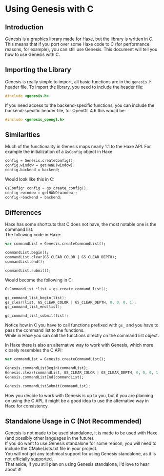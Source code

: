 # Using Genesis with C
## Introduction
Genesis is a graphics library made for Haxe, but the library is written in C.
This means that if you port over some Haxe code to C (for performance reasons, for example), you can still use Genesis.
This document will tell you how to use Genesis with C.

## Importing the Library
Genesis is really simple to import, all basic functions are in the `genesis.h` header file.
To import the library, you need to include the header file:
```c
#include <genesis.h>
```

If you need access to the backend-specific functions, you can include the backend-specific header file, for OpenGL 4.6 this would be:
```c
#include <genesis_opengl.h>
```

## Similarities
Much of the functionality in Genesis maps nearly 1:1 to the Haxe API.
For example the initialization of a `GsConfig` object in Haxe:
```hx
config = Genesis.createConfig();
config.window = getHWND(window);
config.backend = backend;
```

Would look like this in C:
```c
GsConfig* config = gs_create_config();
config->window = getHWND(window);
config->backend = backend;
```

## Differences
Haxe has some shortcuts that C does not have, the most notable one is the command list.  
The following code in Haxe:
```hx
var commandList = Genesis.createCommandList();

commandList.begin();
commandList.clear(GS_CLEAR_COLOR | GS_CLEAR_DEPTH);
commandList.end();

commandList.submit();
```

Would become the following in C:
```c
GsCommandList *list = gs_create_command_list();

gs_command_list_begin(list);
gs_clear(list, GS_CLEAR_COLOR | GS_CLEAR_DEPTH, 0, 0, 0, 1);
gs_command_list_end(list);

gs_command_list_submit(list);
```

Notice how in C you have to call functions prefixed with `gs_` and you have to pass the command list to the functions.  
While in Haxe you can call the functions directly on the command list object.  
  
In Haxe there is also an alternative way to work with Genesis, which more closely resembles the C API:
```hx
var commandList = Genesis.createCommandList();

Genesis.commandListBegin(commandList);
Genesis.clear(commandList, GS_CLEAR_COLOR | GS_CLEAR_DEPTH, 0, 0, 0, 1);
Genesis.commandListEnd(commandList);

Genesis.commandListSubmit(commandList);
```

How you decide to work with Genesis is up to you, but if you are planning on using the C API, it might be a good idea to use the alternative way in Haxe for consistency.

## Standalone Usage in C (Not Recommended)
Genesis is not made to be used standalone, it is made to be used with Haxe (and possibly other languages in the future).  
If you do want to use Genesis standalone for some reason, you will need to include the CMakeLists.txt file in your project.  
You will not get any technical support for using Genesis standalone, as it is not officially supported.  
That aside, if you still plan on using Genesis standalone, I'd love to hear about it!